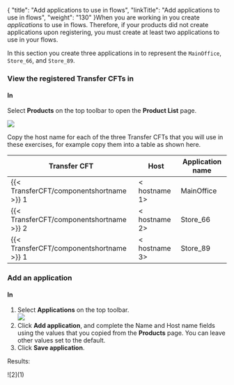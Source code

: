 {
    "title": "Add applications to use in flows",
    "linkTitle": "Add applications to use in flows",
    "weight": "130"
}When you are working in you create *applications* to use in flows. Therefore, if your products did not create applications upon registering, you must create at least two applications to use in your flows.

In this section you create three applications in to represent the `MainOffice`, `Store_66`, and `Store_89`.

### View the registered Transfer CFTs in

#### In

Select **Products** on the top toolbar to open the **Product List** page.

![]($1)

Copy the host name for each of the three Transfer CFTs that you will use in these exercises, for example copy them into a table as shown here.


| Transfer CFT  | Host  | Application name  |
| --- | --- | --- |
| {{< TransferCFT/componentshortname  >}} 1  | &lt; hostname 1&gt;  | MainOffice  |
| {{< TransferCFT/componentshortname  >}} 2  | &lt; hostname 2&gt;  | Store_66  |
| {{< TransferCFT/componentshortname  >}} 1  | &lt; hostname 3&gt;  | Store_89  |


### Add an application

#### In

1. Select **Applications** on the top toolbar.  
    ![]($1)
1. Click **Add application**, and complete the Name and Host name fields using the values that you copied from the **Products** page. You can leave other values set to the default.
1. Click **Save application**.

Results:

![$2]($1)
